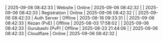 | 2025-09-06 08:42:33 | Website | Online | 2025-09-06 08:42:32 |
| 2025-09-06 08:42:33 | Registration | Online | 2025-09-06 08:42:32 |
| 2025-09-06 08:42:33 | Auth Server | Offline | 2025-08-18 09:33:31 |
| 2025-09-06 08:42:33 | Kezan (PvE) | Offline | 2025-08-03 17:58:02 |
| 2025-09-06 08:42:33 | Gurubashi (PvP) | Offline | 2025-08-23 21:44:06 |
| 2025-09-06 08:42:33 | Cloudflare | Online | 2025-09-06 08:42:32 |
